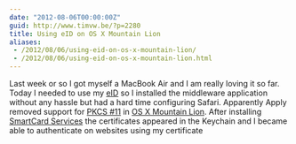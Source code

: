 ```yaml
---
date: "2012-08-06T00:00:00Z"
guid: http://www.timvw.be/?p=2280
title: Using eID on OS X Mountain Lion
aliases:
 - /2012/08/06/using-eid-on-os-x-mountain-lion/
 - /2012/08/06/using-eid-on-os-x-mountain-lion.html
---
```

Last week or so I got myself a MacBook Air and I am really loving it so far. Today I needed to use my [eID](http://eid.belgium.be/en/) so I installed the middleware application without any hassle but had a hard time configuring Safari. Apparently Apply removed support for [PKCS #11](http://en.wikipedia.org/wiki/PKCS_?11) in [OS X Mountain Lion](http://www.apple.com/osx/). After installing [SmartCard Services](http://smartcardservices.macosforge.org) the certificates appeared in the Keychain and I became able to authenticate on websites using my certificate